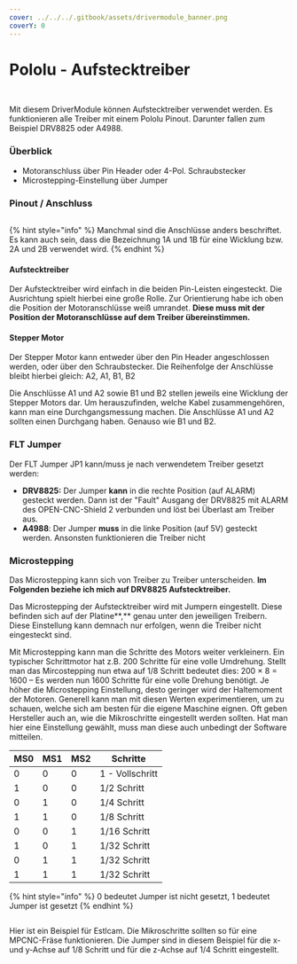 ```yaml
---
cover: ../../../.gitbook/assets/drivermodule_banner.png
coverY: 0
---
```


# Pololu - Aufstecktreiber

<div>

<figure><img src="../../../.gitbook/assets/driver pololu-2-1200px (1).jpg" alt=""><figcaption></figcaption></figure>

 

<figure><img src="../../../.gitbook/assets/driver pololu-3-1200px.jpg" alt=""><figcaption></figcaption></figure>

</div>

Mit diesem DriverModule können Aufstecktreiber verwendet werden. Es funktionieren alle Treiber mit einem Pololu Pinout. Darunter fallen zum Beispiel DRV8825 oder A4988.&#x20;

### Überblick

* Motoranschluss über Pin Header oder 4-Pol. Schraubstecker
* Microstepping-Einstellung über Jumper

### Pinout **/ Anschluss**

<figure><img src="../../../.gitbook/assets/pololu connection.png" alt=""><figcaption></figcaption></figure>

{% hint style="info" %}
Manchmal sind die Anschlüsse anders beschriftet. Es kann auch sein, dass die Bezeichnung 1A und 1B für eine Wicklung bzw. 2A und 2B verwendet wird.
{% endhint %}

#### Aufstecktreiber

Der Aufstecktreiber wird einfach in die beiden Pin-Leisten eingesteckt. Die Ausrichtung spielt hierbei eine große Rolle. Zur Orientierung habe ich oben die Position der Motoranschlüsse weiß umrandet. **Diese muss mit der Position der Motoranschlüsse auf dem Treiber übereinstimmen.**

#### Stepper Motor

Der Stepper Motor kann entweder über den Pin Header angeschlossen werden, oder über den Schraubstecker. Die Reihenfolge der Anschlüsse bleibt hierbei gleich: A2, A1, B1, B2

Die Anschlüsse A1 und A2 sowie B1 und B2 stellen jeweils eine Wicklung der Stepper Motors dar. Um herauszufinden, welche Kabel zusammengehören, kann man eine Durchgangsmessung machen. Die Anschlüsse A1 und A2 sollten einen Durchgang haben. Genauso wie B1 und B2.

### FLT Jumper

Der FLT Jumper JP1 kann/muss je nach verwendetem Treiber gesetzt werden:

* **DRV8825:** Der Jumper **kann** in die rechte Position (auf ALARM) gesteckt werden. Dann ist der "Fault" Ausgang der DRV8825 mit ALARM des OPEN-CNC-Shield 2 verbunden und löst bei Überlast am Treiber aus.&#x20;
* **A4988**: Der Jumper **muss** in die linke Position (auf 5V) gesteckt werden. Ansonsten funktionieren die Treiber nicht

### Microstepping

Das Microstepping kann sich von Treiber zu Treiber unterscheiden. **Im Folgenden beziehe ich mich auf DRV8825 Aufstecktreiber.**

Das Microstepping der Aufstecktreiber wird mit Jumpern eingestellt. Diese befinden sich auf der Platine**,** genau unter den jeweiligen Treibern. Diese Einstellung kann demnach nur erfolgen, wenn die Treiber nicht eingesteckt sind.

Mit Microstepping kann man die Schritte des Motors weiter verkleinern. Ein typischer Schrittmotor hat z.B. 200 Schritte für eine volle Umdrehung. Stellt man das Mircostepping nun etwa auf 1/8 Schritt bedeutet dies: 200 × 8 = 1600 – Es werden nun 1600 Schritte für eine volle Drehung benötigt. Je höher die Microstepping Einstellung, desto geringer wird der Haltemoment der Motoren. Generell kann man mit diesen Werten experimentieren, um zu schauen, welche sich am besten für die eigene Maschine eignen. Oft geben Hersteller auch an, wie die Mikroschritte eingestellt werden sollten. Hat man hier eine Einstellung gewählt, muss man diese auch unbedingt der Software mitteilen.

| MS0 | MS1 | MS2 | Schritte        |
| --- | --- | --- | --------------- |
| 0   | 0   | 0   | 1 - Vollschritt |
| 1   | 0   | 0   | 1/2 Schritt     |
| 0   | 1   | 0   | 1/4 Schritt     |
| 1   | 1   | 0   | 1/8 Schritt     |
| 0   | 0   | 1   | 1/16 Schritt    |
| 1   | 0   | 1   | 1/32 Schritt    |
| 0   | 1   | 1   | 1/32 Schritt    |
| 1   | 1   | 1   | 1/32 Schritt    |

{% hint style="info" %}
0 bedeutet Jumper ist nicht gesetzt, 1 bedeutet Jumper ist gesetzt
{% endhint %}

<figure><img src="../../../.gitbook/assets/estlcam_microstepps.jpg" alt=""><figcaption></figcaption></figure>

Hier ist ein Beispiel für Estlcam. Die Mikroschritte sollten so für eine MPCNC-Fräse funktionieren. Die Jumper sind in diesem Beispiel für die x- und y-Achse auf 1/8 Schritt und für die z-Achse auf 1/4 Schritt eingestellt.
